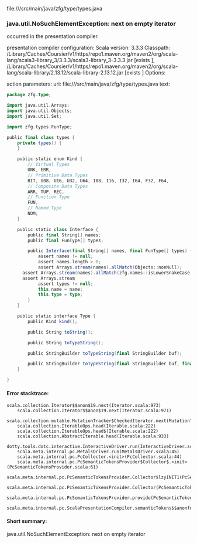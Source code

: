 file://<WORKSPACE>/src/main/java/zfg/type/types.java
### java.util.NoSuchElementException: next on empty iterator

occurred in the presentation compiler.

presentation compiler configuration:
Scala version: 3.3.3
Classpath:
<HOME>/Library/Caches/Coursier/v1/https/repo1.maven.org/maven2/org/scala-lang/scala3-library_3/3.3.3/scala3-library_3-3.3.3.jar [exists ], <HOME>/Library/Caches/Coursier/v1/https/repo1.maven.org/maven2/org/scala-lang/scala-library/2.13.12/scala-library-2.13.12.jar [exists ]
Options:



action parameters:
uri: file://<WORKSPACE>/src/main/java/zfg/type/types.java
text:
```scala
package zfg.type;

import java.util.Arrays;
import java.util.Objects;
import java.util.Set;

import zfg.types.FunType;

public final class types {
	private types() {
	}

	public static enum Kind {
		// Virtual Types
		UNK, ERR,
		// Primitive Data Types
		BIT, U08, U16, U32, U64, I08, I16, I32, I64, F32, F64,
		// Composite Data Types
		ARR, TUP, REC,
		// Function Type
		FUN,
		// Named Type
		NOM;
	}

	public static class Interface {
		public final String[] names;
		public final FunType[] types;

		public Interface(final String[] names, final FunType[] types) {
			assert names != null;
			assert names.length > 0;
			assert Arrays.stream(names).allMatch(Objects::nonNull);
      assert Arrays.stream(names).allMatch(zfg.names::isLowerSnakeCase);
      assert Arrays.stream
			assert types != null;
			this.name = name;
			this.type = type;
		}
	}

	public static interface Type {
		public Kind kind();

		public String toString();

		public String toTypeString();

		public StringBuilder toTypeString(final StringBuilder buf);

		public StringBuilder toTypeString(final StringBuilder buf, final Set<Type> seen);
	}

}

```



#### Error stacktrace:

```
scala.collection.Iterator$$anon$19.next(Iterator.scala:973)
	scala.collection.Iterator$$anon$19.next(Iterator.scala:971)
	scala.collection.mutable.MutationTracker$CheckedIterator.next(MutationTracker.scala:76)
	scala.collection.IterableOps.head(Iterable.scala:222)
	scala.collection.IterableOps.head$(Iterable.scala:222)
	scala.collection.AbstractIterable.head(Iterable.scala:933)
	dotty.tools.dotc.interactive.InteractiveDriver.run(InteractiveDriver.scala:168)
	scala.meta.internal.pc.MetalsDriver.run(MetalsDriver.scala:45)
	scala.meta.internal.pc.PcCollector.<init>(PcCollector.scala:44)
	scala.meta.internal.pc.PcSemanticTokensProvider$Collector$.<init>(PcSemanticTokensProvider.scala:61)
	scala.meta.internal.pc.PcSemanticTokensProvider.Collector$lzyINIT1(PcSemanticTokensProvider.scala:61)
	scala.meta.internal.pc.PcSemanticTokensProvider.Collector(PcSemanticTokensProvider.scala:61)
	scala.meta.internal.pc.PcSemanticTokensProvider.provide(PcSemanticTokensProvider.scala:90)
	scala.meta.internal.pc.ScalaPresentationCompiler.semanticTokens$$anonfun$1(ScalaPresentationCompiler.scala:110)
```
#### Short summary: 

java.util.NoSuchElementException: next on empty iterator